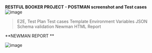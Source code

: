 **RESTFUL BOOKER PROJECT - POSTMAN screenshot and Test cases**
![image](https://github.com/MuthuparvathiMuthukrishnan/API_Postman_ProjectCollections/assets/159878535/90760e93-d691-4f58-94dc-de636ed552c0)

> E2E, Test Plan
> Test cases Template
> Environment Variables
> JSON Schema validation
> Newman HTML Report

**NEWMAN REPORT
**


![image](https://github.com/MuthuparvathiMuthukrishnan/API_Postman_ProjectCollections/assets/159878535/4313c50e-2a1a-43de-8a14-ebb72fbd9f11)


